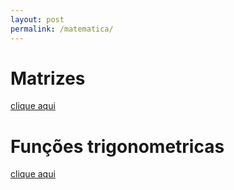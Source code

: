 ```yaml
---
layout: post
permalink: /matematica/
---
```


# Matrizes
[clique aqui](/matrizes)

# Funções trigonometricas
[clique aqui](/funcoes-trigonometricas)
